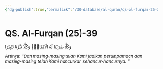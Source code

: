 ```yaml
---
{"dg-publish":true,"permalink":"/30-database/al-quran/qs-al-furqan-25-39/"}
---
```



# QS. Al-Furqan (25)-39
وَكُلًّا ضَرَبْنَا لَهُ الْاَمْثَالَۖ وَكُلًّا تَبَّرْنَا تَتْبِيْرًا 

Artinya: *"Dan masing-masing telah Kami jadikan perumpamaan dan masing-masing telah Kami hancurkan sehancur-hancurnya.  "*
